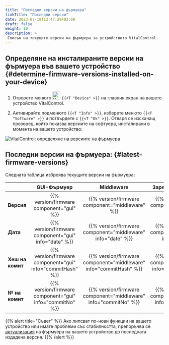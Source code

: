 ```yaml
---
title: "Последни версии на фърмуера"
linkTitle: "Последни версии"
date: 2023-07-18T12:47:29+02:00
draft: false
weight: 10
description: >
 Списък на текущите версии на фърмуера за устройството VitalControl.
---
```


## Определяне на инсталираните версии на фърмуера във вашето устройство {#determine-firmware-versions-installed-on-your-device}

1. Отворете менюто <img src="/icons/device.svg" width="25" align="bottom" alt="Устройство" /> `{{<T "Device" >}}` на главния екран на вашето устройство VitalControl.

2. Активирайте подменюто `{{<T "Info" >}}`, изберете менюто `{{<T "Software" >}}` и потвърдете с `{{<T "Ok" >}}`. Отваря се изскачащ прозорец, който показва версиите на софтуера, инсталирани в момента на вашето устройство:

![VitalControl: определяне на версиите на фърмуера](../images/firmware-versions.png "Показване на версиите на фърмуера")

## Последни версии на фърмуера: {#latest-firmware-versions}

Следната таблица изброява текущите версии на фърмуера:

|                 | GUI-Фърмуер  | Middleware | Зареждаща програма |
|-----------------|:-------------:|:-----------:|:----------:|
| **Версия**     | {{% version/firmware component="gui" %}} | {{% version/firmware component="middleware" %}} | {{% version/firmware component="bootloader" %}} |
| **Дата**        | {{% version/firmware component="gui" info="date" %}}  | {{% version/firmware component="middleware" info="date" %}} | {{% version/firmware component="bootloader" info="date" %}} |
| **Хеш на комит**  | {{% version/firmware component="gui" info="commitHash" %}} | {{% version/firmware component="middleware" info="commitHash" %}} |  {{% version/firmware component="bootloader" info="commitHash" %}} |
| **№ на комит**    | {{% version/firmware component="gui" info="commitNo" %}} | {{% version/firmware component="middleware" info="commitNo" %}} | {{% version/firmware component="bootloader" info="commitNo" %}}|

{{% alert title="Съвет" %}}
Ако липсват по-нови функции на вашето устройство или имате проблеми със стабилността, препоръчва се [актуализация](../update/) на фърмуера на вашето устройство до последната издадена версия.
{{% /alert %}}
